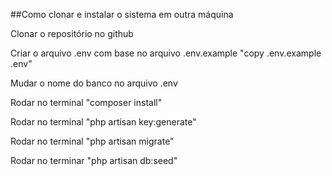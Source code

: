 ##Como clonar e instalar o sistema em outra máquina

Clonar o repositório no github

Criar o arquivo .env com base no arquivo .env.example "copy .env.example .env"

Mudar o nome do banco no arquivo .env

Rodar no terminal "composer install"

Rodar no terminal "php artisan key:generate"

Rodar no terminal "php artisan migrate"

Rodar no terminar "php artisan db:seed"
